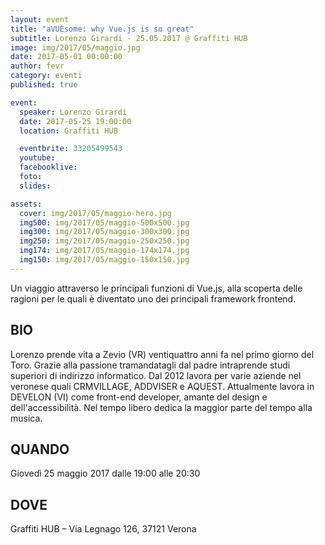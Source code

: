 ```yaml
---
layout: event
title: "aVUEsome: why Vue.js is so great"
subtitle: Lorenzo Girardi - 25.05.2017 @ Graffiti HUB
image: img/2017/05/maggio.jpg
date: 2017-05-01 00:00:00
author: fevr
category: eventi
published: true

event:
  speaker: Lorenzo Girardi
  date: 2017-05-25 19:00:00
  location: Graffiti HUB

  eventbrite: 33205499543
  youtube:
  facebooklive: 
  foto: 
  slides:

assets:
  cover: img/2017/05/maggio-hero.jpg
  img500: img/2017/05/maggio-500x500.jpg
  img300: img/2017/05/maggio-300x300.jpg
  img250: img/2017/05/maggio-250x250.jpg
  img174: img/2017/05/maggio-174x174.jpg
  img150: img/2017/05/maggio-150x150.jpg
---
```


Un viaggio attraverso le principali funzioni di Vue.js, alla scoperta delle ragioni per le quali è diventato uno dei principali framework frontend.

## BIO

Lorenzo prende vita a Zevio (VR) ventiquattro anni fa nel primo giorno del Toro.
Grazie alla passione tramandatagli dal padre intraprende studi superiori di indirizzo informatico.
Dal 2012 lavora per varie aziende nel veronese quali CRMVILLAGE, ADDVISER e AQUEST.
Attualmente lavora in DEVELON (VI) come front-end developer, amante del design e dell'accessibilità.
Nel tempo libero dedica la maggior parte del tempo alla musica.

## QUANDO

Giovedì 25 maggio 2017 dalle 19:00 alle 20:30

## DOVE

Graffiti HUB – Via Legnago 126, 37121 Verona
